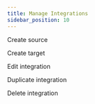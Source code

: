 ```yaml
---
title: Manage Integrations
sidebar_position: 10
---
```



Create source

Create target

Edit integration

Duplicate integration

Delete integration

